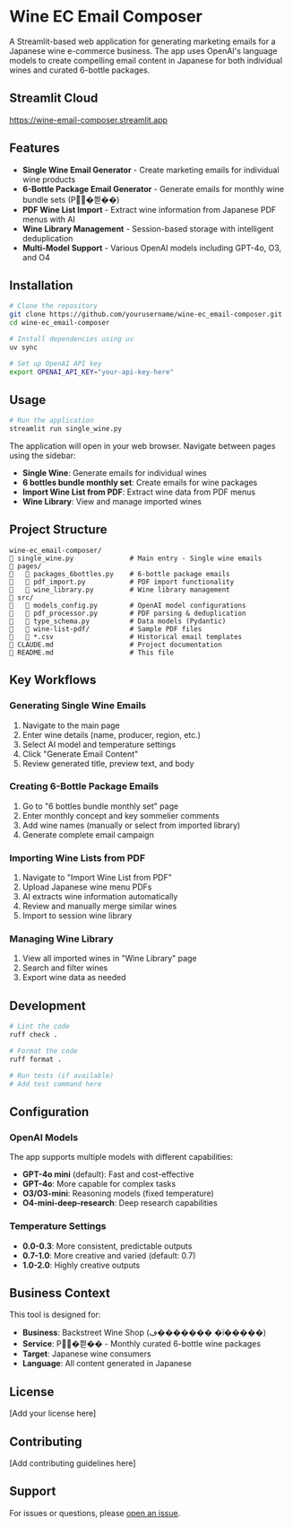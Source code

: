 # Wine EC Email Composer

A Streamlit-based web application for generating marketing emails for a Japanese wine e-commerce business. The app uses OpenAI's language models to create compelling email content in Japanese for both individual wines and curated 6-bottle packages.

## Streamlit Cloud

https://wine-email-composer.streamlit.app

## Features

- **Single Wine Email Generator** - Create marketing emails for individual wine products
- **6-Bottle Package Email Generator** - Generate emails for monthly wine bundle sets (P�쯷��)
- **PDF Wine List Import** - Extract wine information from Japanese PDF menus with AI
- **Wine Library Management** - Session-based storage with intelligent deduplication
- **Multi-Model Support** - Various OpenAI models including GPT-4o, O3, and O4

## Installation

```bash
# Clone the repository
git clone https://github.com/yourusername/wine-ec_email-composer.git
cd wine-ec_email-composer

# Install dependencies using uv
uv sync

# Set up OpenAI API key
export OPENAI_API_KEY="your-api-key-here"
```

## Usage

```bash
# Run the application
streamlit run single_wine.py
```

The application will open in your web browser. Navigate between pages using the sidebar:

- **Single Wine**: Generate emails for individual wines
- **6 bottles bundle monthly set**: Create emails for wine packages
- **Import Wine List from PDF**: Extract wine data from PDF menus
- **Wine Library**: View and manage imported wines

## Project Structure

```
wine-ec_email-composer/
   single_wine.py              # Main entry - Single wine emails
   pages/
      packages_6bottles.py    # 6-bottle package emails
      pdf_import.py           # PDF import functionality
      wine_library.py         # Wine library management
   src/
      models_config.py        # OpenAI model configurations
      pdf_processor.py        # PDF parsing & deduplication
      type_schema.py          # Data models (Pydantic)
      wine-list-pdf/          # Sample PDF files
      *.csv                   # Historical email templates
   CLAUDE.md                   # Project documentation
   README.md                   # This file
```

## Key Workflows

### Generating Single Wine Emails

1. Navigate to the main page
2. Enter wine details (name, producer, region, etc.)
3. Select AI model and temperature settings
4. Click "Generate Email Content"
5. Review generated title, preview text, and body

### Creating 6-Bottle Package Emails

1. Go to "6 bottles bundle monthly set" page
2. Enter monthly concept and key sommelier comments
3. Add wine names (manually or select from imported library)
4. Generate complete email campaign

### Importing Wine Lists from PDF

1. Navigate to "Import Wine List from PDF"
2. Upload Japanese wine menu PDFs
3. AI extracts wine information automatically
4. Review and manually merge similar wines
5. Import to session wine library

### Managing Wine Library

1. View all imported wines in "Wine Library" page
2. Search and filter wines
3. Export wine data as needed

## Development

```bash
# Lint the code
ruff check .

# Format the code
ruff format .

# Run tests (if available)
# Add test command here
```

## Configuration

### OpenAI Models

The app supports multiple models with different capabilities:

- **GPT-4o mini** (default): Fast and cost-effective
- **GPT-4o**: More capable for complex tasks
- **O3/O3-mini**: Reasoning models (fixed temperature)
- **O4-mini-deep-research**: Deep research capabilities

### Temperature Settings

- **0.0-0.3**: More consistent, predictable outputs
- **0.7-1.0**: More creative and varied (default: 0.7)
- **1.0-2.0**: Highly creative outputs

## Business Context

This tool is designed for:

- **Business**: Backstreet Wine Shop (ڢ������� �ï�����)
- **Service**: P�쯷�� - Monthly curated 6-bottle wine packages
- **Target**: Japanese wine consumers
- **Language**: All content generated in Japanese

## License

[Add your license here]

## Contributing

[Add contributing guidelines here]

## Support

For issues or questions, please [open an issue](https://github.com/yourusername/wine-ec_email-composer/issues).
